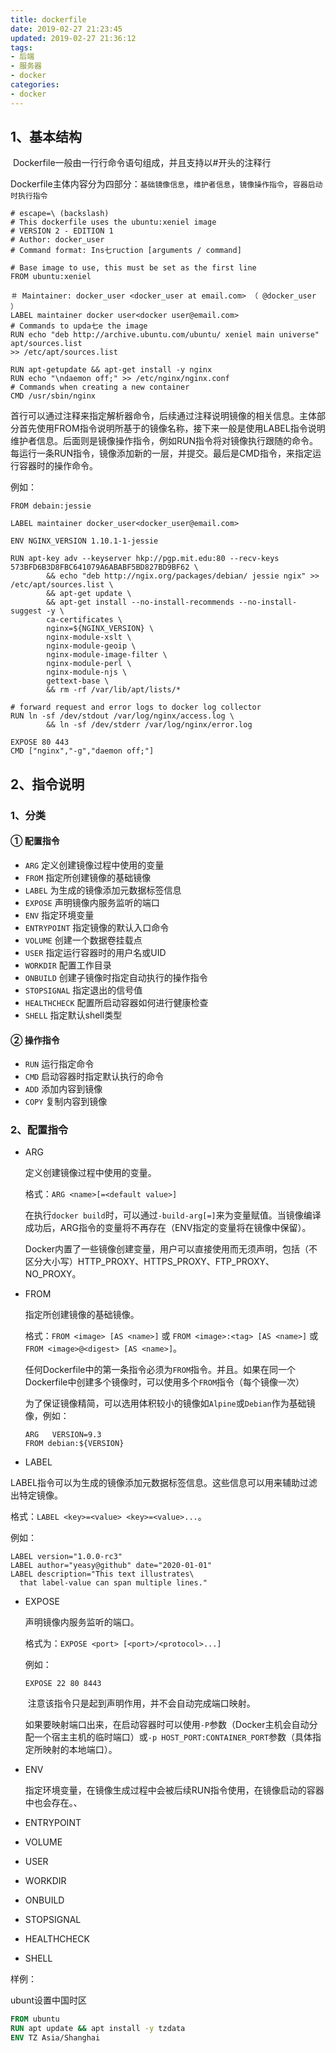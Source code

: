 ```yaml
---
title: dockerfile
date: 2019-02-27 21:23:45
updated: 2019-02-27 21:36:12
tags:
- 后端
- 服务器
- docker
categories:
- docker
---
```


## 1、基本结构

​       Dockerfile一般由一行行命令语句组成，并且支持以#开头的注释行	

​       Dockerfile主体内容分为四部分：`基础镜像信息`，`维护者信息`，`镜像操作指令`，`容器启动时执行指令`

```
# escape=\ (backslash)
# This dockerfile uses the ubuntu:xeniel image
# VERSION 2 - EDITION 1
# Author: docker_user
# Command format: Ins七ruction [arguments / command]

# Base image to use, this must be set as the first line
FROM ubuntu:xeniel

＃ Maintainer: docker_user <docker_user at email.com> （ @docker_user ）
LABEL maintainer docker user<docker user@email.com>
# Commands to upda七e the image
RUN echo "deb http://archive.ubuntu.com/ubuntu/ xeniel main universe"
apt/sources.list
>> /etc/apt/sources.list

RUN apt-getupdate && apt-get install -y nginx
RUN echo "\ndaemon off;" >> /etc/nginx/nginx.conf
# Commands when creating a new container
CMD /usr/sbin/nginx
```

​	首行可以通过注释来指定解析器命令，后续通过注释说明镜像的相关信息。主体部分首先使用FROM指令说明所基于的镜像名称，接下来一般是使用LABEL指令说明维护者信息。后面则是镜像操作指令，例如RUN指令将对镜像执行跟随的命令。每运行一条RUN指令，镜像添加新的一层，并提交。最后是CMD指令，来指定运行容器时的操作命令。

例如：

```
FROM debain:jessie

LABEL maintainer docker_user<docker_user@email.com>

ENV NGINX_VERSION 1.10.1-1-jessie

RUN apt-key adv --keyserver hkp://pgp.mit.edu:80 --recv-keys 573BFD6B3D8FBC641079A6ABABF5BD827BD9BF62 \
        && echo "deb http://ngix.org/packages/debian/ jessie ngix" >> /etc/apt/sources.list \
        && apt-get update \
        && apt-get install --no-install-recommends --no-install-suggest -y \
        ca-certificates \
        nginx=${NGINX_VERSION} \
        nginx-module-xslt \
        nginx-module-geoip \
        nginx-module-image-filter \
        nginx-module-perl \
        nginx-module-njs \
        gettext-base \
        && rm -rf /var/lib/apt/lists/*

# forward request and error logs to docker log collector
RUN ln -sf /dev/stdout /var/log/nginx/access.log \
        && ln -sf /dev/stderr /var/log/nginx/error.log

EXPOSE 80 443
CMD ["nginx","-g","daemon off;"]

```

## 2、指令说明

### 1、分类

#### ① 配置指令

- `ARG`			定义创建镜像过程中使用的变量
- `FROM`			指定所创建镜像的基础镜像
- `LABEL`			为生成的镜像添加元数据标签信息
- `EXPOSE`			声明镜像内服务监听的端口
- `ENV`			指定环境变量
- `ENTRYPOINT`		指定镜像的默认入口命令
- `VOLUME`			创建一个数据卷挂载点
- `USER`			指定运行容器时的用户名或UID
- `WORKDIR`		配置工作目录
- `ONBUILD`		创建子镜像时指定自动执行的操作指令
- `STOPSIGNAL`		指定退出的信号值
- `HEALTHCHECK`	配置所启动容器如何进行健康检查
- `SHELL`			指定默认shell类型

#### ② 操作指令

- `RUN`	运行指定命令
- `CMD`	启动容器时指定默认执行的命令
- `ADD`	添加内容到镜像
- `COPY`	复制内容到镜像

### 2、配置指令

- ARG

  定义创建镜像过程中使用的变量。

  格式：`ARG <name>[=<default value>]`

  ​	在执行`docker build`时，可以通过`-build-arg[=]`来为变量赋值。当镜像编译成功后，ARG指令的变量将不再存在（ENV指定的变量将在镜像中保留）。

  ​	Docker内置了一些镜像创建变量，用户可以直接使用而无须声明，包括（不区分大小写）HTTP_PROXY、HTTPS_PROXY、FTP_PROXY、NO_PROXY。

- FROM

  指定所创建镜像的基础镜像。

  格式：`FROM <image> [AS <name>]` 或 `FROM <image>:<tag> [AS <name>]` 或 `FROM <image>@<digest> [AS <name>]`。

  ​	任何Dockerfile中的第一条指令必须为`FROM`指令。并且。如果在同一个Dockerfile中创建多个镜像时，可以使用多个`FROM`指令（每个镜像一次）

  ​	为了保证镜像精简，可以选用体积较小的镜像如`Alpine`或`Debian`作为基础镜像，例如：

  ```
  ARG	VERSION=9.3
  FROM debian:${VERSION}
  ```

-  LABEL

  LABEL指令可以为生成的镜像添加元数据标签信息。这些信息可以用来辅助过滤出特定镜像。

  格式：`LABEL <key>=<value> <key>=<value>...`。

  例如：

  ```
  LABEL version="1.0.0-rc3"
  LABEL author="yeasy@github" date="2020-01-01"
  LABEL description="This text illustrates\
  	that label-value can span multiple lines."
  ```

- EXPOSE

  声明镜像内服务监听的端口。

  格式为：`EXPOSE <port> [<port>/<protocol>...]`

  例如：

  ```
  EXPOSE 22 80 8443
  ```

  ​	注意该指令只是起到声明作用，并不会自动完成端口映射。

  ​	如果要映射端口出来，在启动容器时可以使用`-P`参数（Docker主机会自动分配一个宿主主机的临时端口）或`-p HOST_PORT:CONTAINER_PORT`参数（具体指定所映射的本地端口）。

- ENV

  指定环境变量，在镜像生成过程中会被后续RUN指令使用，在镜像启动的容器中也会存在。、

- ENTRYPOINT

- VOLUME

- USER

- WORKDIR

- ONBUILD

- STOPSIGNAL

- HEALTHCHECK

- SHELL

样例：

ubunt设置中国时区

```dockerfile
FROM ubuntu
RUN apt update && apt install -y tzdata
ENV TZ Asia/Shanghai
```

